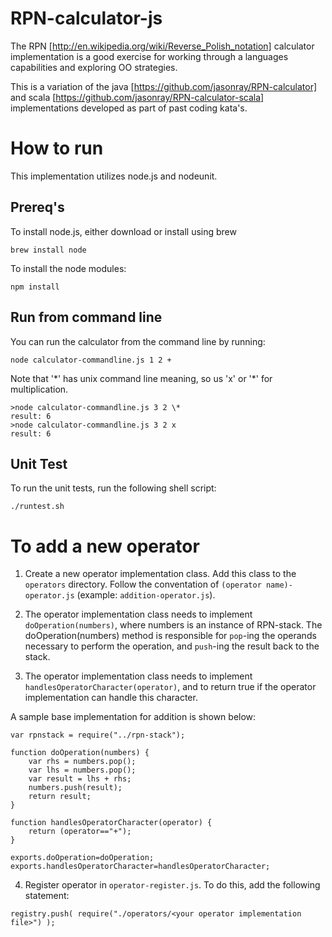 RPN-calculator-js
===================

The RPN [http://en.wikipedia.org/wiki/Reverse_Polish_notation] calculator implementation is a good exercise for working through a languages capabilities and exploring OO strategies.

This is a variation of the java [https://github.com/jasonray/RPN-calculator] and scala [https://github.com/jasonray/RPN-calculator-scala] implementations developed as part of past coding kata's.

How to run
==========
This implementation utilizes node.js and nodeunit.

Prereq's
--------
To install node.js, either download or install using brew
```
brew install node
```

To install the node modules:
```
npm install
```

Run from command line
---------------------
You can run the calculator from the command line by running:
```
node calculator-commandline.js 1 2 +
```

Note that '*' has unix command line meaning, so us 'x' or '\*' for multiplication.

```
>node calculator-commandline.js 3 2 \*
result: 6
>node calculator-commandline.js 3 2 x
result: 6
```

Unit Test
---------
To run the unit tests, run the following shell script:
```
./runtest.sh
```

To add a new operator
=====================
1) Create a new operator implementation class.  Add this class to the `operators` directory.  Follow the conventation of `(operator name)-operator.js` (example: `addition-operator.js`).

2) The operator implementation class needs to implement `doOperation(numbers)`, where numbers is an instance of RPN-stack.  The doOperation(numbers) method is responsible for `pop`-ing the operands necessary to perform the operation, and `push`-ing the result back to the stack.

3) The operator implementation class needs to implement `handlesOperatorCharacter(operator)`, and to return true if the operator implementation can handle this character.

A sample base implementation for addition is shown below:

```
var rpnstack = require("../rpn-stack");

function doOperation(numbers) {
	var rhs = numbers.pop();
	var lhs = numbers.pop();
	var result = lhs + rhs;
	numbers.push(result);
	return result;
}

function handlesOperatorCharacter(operator) {
	return (operator=="+");
}

exports.doOperation=doOperation;
exports.handlesOperatorCharacter=handlesOperatorCharacter;
```

4) Register operator in `operator-register.js`.  To do this, add the following statement: 
```
registry.push( require("./operators/<your operator implementation file>") );
```
